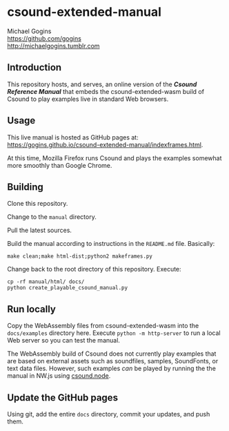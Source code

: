 # csound-extended-manual

Michael Gogins<br>
https://github.com/gogins<br>
http://michaelgogins.tumblr.com

## Introduction

This repository hosts, and serves, an online version of the **_Csound Reference 
Manual_** that embeds the csound-extended-wasm build of Csound to play 
examples live in standard Web browsers.

## Usage

This live manual is hosted as GitHub pages at: https://gogins.github.io/csound-extended-manual/indexframes.html.

At this time, Mozilla Firefox runs Csound and plays the examples somewhat more smoothly than Google Chrome.

## Building

Clone this repository.

Change to the `manual` directory.

Pull the latest sources.

Build the manual according to instructions in the `README.md` file. Basically:
```
make clean;make html-dist;python2 makeframes.py
```

Change back to the root directory of this repository. Execute:
```
cp -rf manual/html/ docs/
python create_playable_csound_manual.py
```

## Run locally

Copy the WebAssembly files from csound-extended-wasm into the `docs/examples`
directory here. Execute `python -m http-server` to run a local Web server so 
you can test the manual.

The WebAssembly build of Csound does not currently play examples that are based 
on external assets such as soundfiles, samples, SoundFonts, or text data files.
However, such examples _can_ be played by running the the manual in NW.js using 
[csound.node](https://github.com/gogins/csound-extended-node).

## Update the GitHub pages

Using git, add the entire `docs` directory, commit your updates, and push them.
